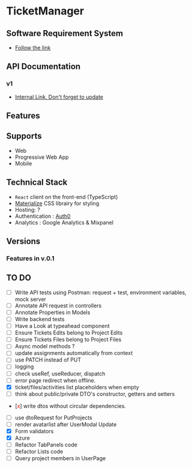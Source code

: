 # TicketManager

## Software Requirement System

- [Follow the link](https://docs.google.com/presentation/d/1Gunf5MRJ_KcoFwo0x_vV8YVHnf9l0V8n7BiJGz6p4cI/edit?usp=sharing)

## API Documentation

### v1

- [Internal Link. Don't forget to update](https://localhost:5001/api/v1/)

## Features

## Supports

- Web
- Progressive Web App
- Mobile

## Technical Stack

- `React` client on the front-end (TypeScript)
- [Materialize](https://materializecss.com) CSS librairy for styling
- Hosting: ?
- Authentication : [Auth0](https://auth0.com/)
- Analytics : Google Analytics & Mixpanel

## Versions

### Features in v.0.1

## TO DO

- [ ] Write API tests using Postman: request + test, environment variables, mock server
- [ ] Annotate API request in controllers
- [ ] Annotate Properties in Models
- [ ] Write backend tests
- [ ] Have a Look at typeahead component
- [ ] Ensure Tickets Edits belong to Project Edits
- [ ] Ensure Tickets Files belong to Project Files
- [ ] Async model methods ?
- [ ] update assignments automatically from context
- [ ] use PATCH instead of PUT
- [ ] logging
- [ ] check useRef, useReducer, dispatch
- [ ] error page redirect when offline.
- [x] ticket/files/activities list placeholders when empty
- [ ] think about public/private DTO's constructor, getters and setters
- [<span style="color:red">x</span>] write dtos without circular dependencies.
- [ ] use dtoRequest for PutProjects
- [ ] render avatarlist after UserModal Update
- [x] Form validators
- [x] Azure
- [ ] Refactor TabPanels code
- [ ] Refactor Lists code
- [ ] Query project members in UserPage
